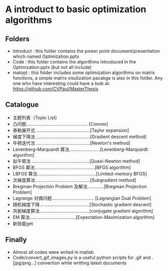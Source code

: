 # A introduct to basic optimization algorithms

## Folders
- Introduct : this folder contains the power point document/presentation which named Optimization.pptx
- Code : this folder contains the algorithms introduced in the Optimization.pptx (but not all include)
- matopt : this folder includes some optimization algorithms on matrix functions, a simple matrix visulization pacakge is also in this folder. Any one who have interesting could have a look at: https://github.com/CVPaul/MasterThesis

## Catalogue
- 主题列表（Topic List)
 - 凸问题………………………………………… [Convex]
 - 泰勒展开式 ……………………………………[Taylor expansion]
 - 梯度下降法 ……………………………………[Gradient descent method]
 - 牛顿迭代法 ……………………………………[Newton's method]
 - Levenberg–Marquardt 算法……………………[Levenberg–Marquardt algorithm]
 - 拟牛顿法 ………………………………………[Quasi-Newton method]
 - BFGS 算法……………………………………..…[BFGS algorithm]
 - LBFGS 算法…………………………………..…..[Limited-memory BFGS]
 - 次梯度算法…………………………………….[Subgradient method]
 - Bregman Projection Problem 及解法………….[Bregman Projection Problem]
 - Lagrange 对偶问题…………………………… [Lagrangian Dual Problem]
 - 随机梯度下降…………………………………[Stochastic gradient descent]
 - 共轭梯度算法…………………………………[conjugate gradient algorithm]
 - EM 算法………………………………[Expectation-Maximization algorithm]
- 新技能get

## Finally
- Almost all codes were writed in matlab 
- Code/convert\_gif\_images.py is a useful python scripts for .gif and .[jpg/png...] convertion while writting latext documents
